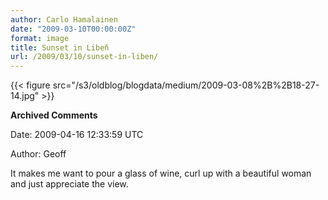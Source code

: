 ```yaml
---
author: Carlo Hamalainen
date: "2009-03-10T00:00:00Z"
format: image
title: Sunset in Libeň
url: /2009/03/10/sunset-in-liben/
---
```


{{< figure src="/s3/oldblog/blogdata/medium/2009-03-08%2B%2B18-27-14.jpg" >}}

**Archived Comments**

Date: 2009-04-16 12:33:59 UTC

Author: Geoff

It makes me want to pour a glass of wine, curl up with a beautiful woman and just appreciate the view.
